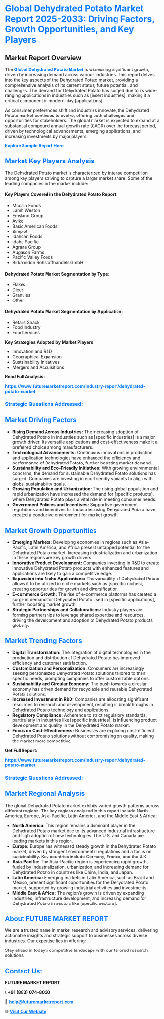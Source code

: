 <h1 style="color: #007BFF;">Global Dehydrated Potato Market Report 2025-2033: Driving Factors, Growth Opportunities, and Key Players</h1>

<section id="overview">
<h2>Market Report Overview</h2>
<p>The <a href="https://www.futuremarketreport.com/industry-report/dehydrated-potato-market" style="color: #007BFF; text-decoration: none;"><strong>Global Dehydrated Potato Market</strong></a> is witnessing significant growth, driven by increasing demand across various industries. This report delves into the key aspects of the Dehydrated Potato market, providing a comprehensive analysis of its current status, future potential, and challenges. The demand for Dehydrated Potato has surged due to its wide-ranging applications in industries such as [insert industries], making it a critical component in modern-day [applications].</p>
<p>As consumer preferences shift and industries innovate, the Dehydrated Potato market continues to evolve, offering both challenges and opportunities for stakeholders. The global market is expected to expand at a substantial compound annual growth rate (CAGR) over the forecast period, driven by technological advancements, emerging applications, and increasing investments by major players.</p>
</section>

<section id="overview">
<p><a href="https://www.futuremarketreport.com/request-sample/reportId=27622" style="color: #007BFF; text-decoration: none;"><strong>Explore Sample Report Here</strong></a></p>
</section>

<section id="key-players">
<h2 style="color: #007BFF;">Market Key Players Analysis</h2>
<p>The Dehydrated Potato market is characterized by intense competition among key players striving to capture a larger market share. Some of the leading companies in the market include:</p>
<h4>Key Players Covered in the Dehydrated Potato Report:</h4>
<ul><li>Mccain Foods</li><li>Lamb Weston</li><li>Emsland Group</li><li>Aviko</li><li>Basic American Foods</li><li>Simplot</li><li>Idahoan Foods</li><li>Idaho Pacific</li><li>Agrana Group</li><li>Augason Farms</li><li>Pacific Valley Foods</li><li>Birkamidon Rohstoffhandels GmbH</li></ul>
<h4>Dehydrated Potato Market Segmentation by Type:</h4>
<ul><li>Flakes</li><li>Dices</li><li>Granules</li><li>Other</li></ul>

<h4>Dehydrated Potato Market Segmentation by Application:</h4>
<ul><li>Retails Snack</li><li>Food Industry</li><li>Foodservices</li></ul>
<p><strong>Key Strategies Adopted by Market Players:</strong></p>
<ul>
<li>Innovation and R&D</li>
<li>Geographical Expansion</li>
<li>Sustainability Initiatives</li>
<li>Mergers and Acquisitions</li>
</ul>
</section>

<section>
<p><strong>Read Full Analysis: </strong></p><a href="https://www.futuremarketreport.com/industry-report/dehydrated-potato-market" style="color: #007BFF; text-decoration: none;"><strong>https://www.futuremarketreport.com/industry-report/dehydrated-potato-market</strong></a>
<h3 style="color: #007BFF;">Strategic Questions Addressed:</h3>
</section>

<section id="driving-factors">
<h2 style="color: #007BFF;">Market Driving Factors</h2>
<ul>
<li><strong>Rising Demand Across Industries:</strong> The increasing adoption of Dehydrated Potato in industries such as [specific industries] is a major growth driver. Its versatile applications and cost-effectiveness make it a preferred choice among manufacturers.</li>
<li><strong>Technological Advancements:</strong> Continuous innovations in production and application technologies have enhanced the efficiency and performance of Dehydrated Potato, further boosting market demand.</li>
<li><strong>Sustainability and Eco-Friendly Initiatives:</strong> With growing environmental concerns, the demand for sustainable Dehydrated Potato solutions has surged. Companies are investing in eco-friendly variants to align with global sustainability goals.</li>
<li><strong>Growing Population and Urbanization:</strong> The rising global population and rapid urbanization have increased the demand for [specific products], where Dehydrated Potato plays a vital role in meeting consumer needs.</li>
<li><strong>Government Policies and Incentives:</strong> Supportive government regulations and incentives for industries using Dehydrated Potato have created a conducive environment for market growth.</li>
</ul>
</section>

<section id="growth-opportunities">
<h2 style="color: #007BFF;">Market Growth Opportunities</h2>
<ul>
<li><strong>Emerging Markets:</strong> Developing economies in regions such as Asia-Pacific, Latin America, and Africa present untapped potential for the Dehydrated Potato market. Increasing industrialization and urbanization in these regions are key growth drivers.</li>
<li><strong>Innovative Product Development:</strong> Companies investing in R&D to create innovative Dehydrated Potato products with enhanced features and applications are likely to gain a competitive edge.</li>
<li><strong>Expansion into Niche Applications:</strong> The versatility of Dehydrated Potato allows it to be utilized in niche markets such as [specific niches], creating opportunities for growth and diversification.</li>
<li><strong>E-commerce Growth:</strong> The rise of e-commerce platforms has created a surge in demand for Dehydrated Potato used in [specific applications], further boosting market growth.</li>
<li><strong>Strategic Partnerships and Collaborations:</strong> Industry players are forming partnerships to leverage shared expertise and resources, driving the development and adoption of Dehydrated Potato products globally.</li>
</ul>
</section>

<section id="trending-factors">
<h2 style="color: #007BFF;">Market Trending Factors</h2>
<ul>
<li><strong>Digital Transformation:</strong> The integration of digital technologies in the production and distribution of Dehydrated Potato has improved efficiency and customer satisfaction.</li>
<li><strong>Customization and Personalization:</strong> Consumers are increasingly seeking personalized Dehydrated Potato solutions tailored to their specific needs, prompting companies to offer customizable options.</li>
<li><strong>Sustainability and Circular Economy:</strong> The push towards a circular economy has driven demand for recyclable and reusable Dehydrated Potato solutions.</li>
<li><strong>Increased Investment in R&D:</strong> Companies are allocating significant resources to research and development, resulting in breakthroughs in Dehydrated Potato technology and applications.</li>
<li><strong>Regulatory Compliance:</strong> Adherence to strict regulatory standards, particularly in industries like [specific industries], is influencing product development and quality in the Dehydrated Potato market.</li>
<li><strong>Focus on Cost-Effectiveness:</strong> Businesses are exploring cost-efficient Dehydrated Potato solutions without compromising on quality, making the market more competitive.</li>
</ul>
</section>

<section>
<p><strong>Get Full Report: </strong></p><a href="https://www.futuremarketreport.com/industry-report/dehydrated-potato-market" style="color: #007BFF; text-decoration: none;"><strong>https://www.futuremarketreport.com/industry-report/dehydrated-potato-market</strong></a>
<h3 style="color: #007BFF;">Strategic Questions Addressed:</h3>
</section>


<section id="regional-analysis">
<h2 style="color: #007BFF;">Market Regional Analysis</h2>
<p>The global Dehydrated Potato market exhibits varied growth patterns across different regions. The key regions analyzed in this report include North America, Europe, Asia-Pacific, Latin America, and the Middle East & Africa:</p>
<ul>
<li><strong>North America:</strong> This region remains a dominant player in the Dehydrated Potato market due to its advanced industrial infrastructure and high adoption of new technologies. The U.S. and Canada are leading markets in this region.</li>
<li><strong>Europe:</strong> Europe has witnessed steady growth in the Dehydrated Potato market, driven by stringent environmental regulations and a focus on sustainability. Key countries include Germany, France, and the U.K.</li>
<li><strong>Asia-Pacific:</strong> The Asia-Pacific region is experiencing rapid growth, fueled by industrialization, urbanization, and increasing demand for Dehydrated Potato in countries like China, India, and Japan.</li>
<li><strong>Latin America:</strong> Emerging markets in Latin America, such as Brazil and Mexico, present significant opportunities for the Dehydrated Potato market, supported by growing industrial activities and investments.</li>
<li><strong>Middle East & Africa:</strong> The region’s growth is driven by expanding industries, infrastructure development, and increasing demand for Dehydrated Potato in sectors like [specific sectors].</li>
</ul>
</section>

<footer>
<h2 style="color: #007BFF;">About FUTURE MARKET REPORT</h2>
<p>We are a trusted name in market research and advisory services, delivering actionable insights and strategic support to businesses across diverse industries. Our expertise lies in offering:</p>

<p>Stay ahead in today’s competitive landscape with our tailored research solutions.</p>

<h2 style="color: #007BFF;">Contact Us:</h2>
<p><strong>FUTURE MARKET REPORT</strong></p>
<p>📞 <strong>+91 (883) 074-8030</strong></p>
<p>📧 <strong><a href="mailto:help@futuremarketreport.com" style="color: #007BFF;">help@futuremarketreport.com</a></strong></p>
<p>🌐 <strong><a href="https://www.futuremarketreport.com/" style="color: #007BFF;">Visit Our Website</a></strong></p>
</footer>
